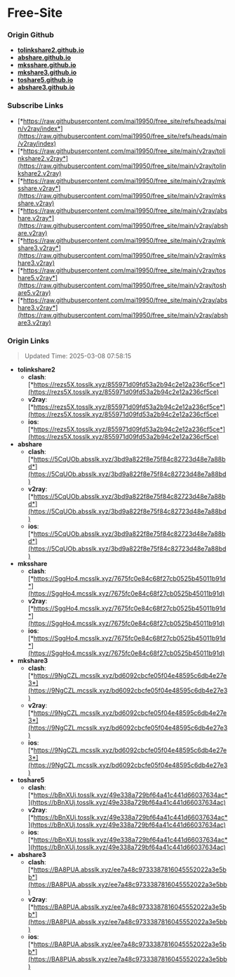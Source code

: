 # Free-Site

### Origin Github

- [**tolinkshare2.github.io**](https://github.com/tolinkshare2/tolinkshare2.github.io)
- [**abshare.github.io**](https://github.com/abshare/abshare.github.io)
- [**mksshare.github.io**](https://github.com/mksshare/mksshare.github.io)
- [**mkshare3.github.io**](https://github.com/mkshare3/mkshare3.github.io)
- [**toshare5.github.io**](https://github.com/toshare5/toshare5.github.io)
- [**abshare3.github.io**](https://github.com/abshare3/abshare3.github.io)

### Subscribe Links

- [*https://raw.githubusercontent.com/mai19950/free_site/refs/heads/main/v2ray/index*](https://raw.githubusercontent.com/mai19950/free_site/refs/heads/main/v2ray/index)
- [*https://raw.githubusercontent.com/mai19950/free_site/main/v2ray/tolinkshare2.v2ray*](https://raw.githubusercontent.com/mai19950/free_site/main/v2ray/tolinkshare2.v2ray)
- [*https://raw.githubusercontent.com/mai19950/free_site/main/v2ray/mksshare.v2ray*](https://raw.githubusercontent.com/mai19950/free_site/main/v2ray/mksshare.v2ray)
- [*https://raw.githubusercontent.com/mai19950/free_site/main/v2ray/abshare.v2ray*](https://raw.githubusercontent.com/mai19950/free_site/main/v2ray/abshare.v2ray)
- [*https://raw.githubusercontent.com/mai19950/free_site/main/v2ray/mkshare3.v2ray*](https://raw.githubusercontent.com/mai19950/free_site/main/v2ray/mkshare3.v2ray)
- [*https://raw.githubusercontent.com/mai19950/free_site/main/v2ray/toshare5.v2ray*](https://raw.githubusercontent.com/mai19950/free_site/main/v2ray/toshare5.v2ray)
- [*https://raw.githubusercontent.com/mai19950/free_site/main/v2ray/abshare3.v2ray*](https://raw.githubusercontent.com/mai19950/free_site/main/v2ray/abshare3.v2ray)

### Origin Links

> Updated Time: 2025-03-08 07:58:15

- **tolinkshare2**
  - **clash**: [*https://rezs5X.tosslk.xyz/855971d09fd53a2b94c2e12a236cf5ce*](https://rezs5X.tosslk.xyz/855971d09fd53a2b94c2e12a236cf5ce)
  - **v2ray**: [*https://rezs5X.tosslk.xyz/855971d09fd53a2b94c2e12a236cf5ce*](https://rezs5X.tosslk.xyz/855971d09fd53a2b94c2e12a236cf5ce)
  - **ios**: [*https://rezs5X.tosslk.xyz/855971d09fd53a2b94c2e12a236cf5ce*](https://rezs5X.tosslk.xyz/855971d09fd53a2b94c2e12a236cf5ce)
- **abshare**
  - **clash**: [*https://5CqUOb.absslk.xyz/3bd9a822f8e75f84c82723d48e7a88bd*](https://5CqUOb.absslk.xyz/3bd9a822f8e75f84c82723d48e7a88bd)
  - **v2ray**: [*https://5CqUOb.absslk.xyz/3bd9a822f8e75f84c82723d48e7a88bd*](https://5CqUOb.absslk.xyz/3bd9a822f8e75f84c82723d48e7a88bd)
  - **ios**: [*https://5CqUOb.absslk.xyz/3bd9a822f8e75f84c82723d48e7a88bd*](https://5CqUOb.absslk.xyz/3bd9a822f8e75f84c82723d48e7a88bd)
- **mksshare**
  - **clash**: [*https://SggHo4.mcsslk.xyz/7675fc0e84c68f27cb0525b45011b91d*](https://SggHo4.mcsslk.xyz/7675fc0e84c68f27cb0525b45011b91d)
  - **v2ray**: [*https://SggHo4.mcsslk.xyz/7675fc0e84c68f27cb0525b45011b91d*](https://SggHo4.mcsslk.xyz/7675fc0e84c68f27cb0525b45011b91d)
  - **ios**: [*https://SggHo4.mcsslk.xyz/7675fc0e84c68f27cb0525b45011b91d*](https://SggHo4.mcsslk.xyz/7675fc0e84c68f27cb0525b45011b91d)
- **mkshare3**
  - **clash**: [*https://9NgCZL.mcsslk.xyz/bd6092cbcfe05f04e48595c6db4e27e3*](https://9NgCZL.mcsslk.xyz/bd6092cbcfe05f04e48595c6db4e27e3)
  - **v2ray**: [*https://9NgCZL.mcsslk.xyz/bd6092cbcfe05f04e48595c6db4e27e3*](https://9NgCZL.mcsslk.xyz/bd6092cbcfe05f04e48595c6db4e27e3)
  - **ios**: [*https://9NgCZL.mcsslk.xyz/bd6092cbcfe05f04e48595c6db4e27e3*](https://9NgCZL.mcsslk.xyz/bd6092cbcfe05f04e48595c6db4e27e3)
- **toshare5**
  - **clash**: [*https://bBnXUj.tosslk.xyz/49e338a729bf64a41c441d66037634ac*](https://bBnXUj.tosslk.xyz/49e338a729bf64a41c441d66037634ac)
  - **v2ray**: [*https://bBnXUj.tosslk.xyz/49e338a729bf64a41c441d66037634ac*](https://bBnXUj.tosslk.xyz/49e338a729bf64a41c441d66037634ac)
  - **ios**: [*https://bBnXUj.tosslk.xyz/49e338a729bf64a41c441d66037634ac*](https://bBnXUj.tosslk.xyz/49e338a729bf64a41c441d66037634ac)
- **abshare3**
  - **clash**: [*https://BA8PUA.absslk.xyz/ee7a48c9733387816045552022a3e5bb*](https://BA8PUA.absslk.xyz/ee7a48c9733387816045552022a3e5bb)
  - **v2ray**: [*https://BA8PUA.absslk.xyz/ee7a48c9733387816045552022a3e5bb*](https://BA8PUA.absslk.xyz/ee7a48c9733387816045552022a3e5bb)
  - **ios**: [*https://BA8PUA.absslk.xyz/ee7a48c9733387816045552022a3e5bb*](https://BA8PUA.absslk.xyz/ee7a48c9733387816045552022a3e5bb)
